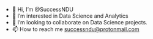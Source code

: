 - 👋 Hi, I’m @SuccessNDU
- 👀 I’m interested in Data Science and Analytics 
- 💞️ I’m looking to collaborate on Data Science projects. 
- 📫 How to reach me successndu@protonmail.com

<!---
SuccessNDU/SuccessNDU is a ✨ special ✨ repository because its `README.md` (this file) appears on your GitHub profile.
You can click the Preview link to take a look at your changes.
--->
